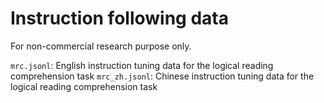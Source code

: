 # Instruction following data
For non-commercial research purpose only.

`mrc.jsonl`: English instruction tuning data for the logical reading comprehension task
`mrc_zh.jsonl`: Chinese instruction tuning data for the logical reading comprehension task
